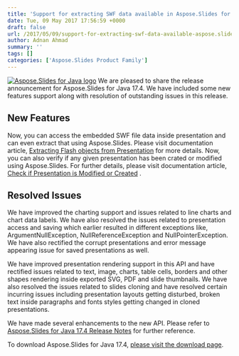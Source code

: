```yaml
---
title: 'Support for extracting SWF data available in Aspose.Slides for Java 17.4'
date: Tue, 09 May 2017 17:56:59 +0000
draft: false
url: /2017/05/09/support-for-extracting-swf-data-available-aspose.slides-java-17.4/
author: Adnan Ahmad
summary: ''
tags: []
categories: ['Aspose.Slides Product Family']
---
```


[![][1]](https://blog.aspose.com/wp-content/uploads/sites/2/2013/08/aspose-Slides-for-Java_100.png) We are pleased to share the release announcement for Aspose.Slides for Java 17.4. We have included some new features support along with resolution of outstanding issues in this release.

## New Features

Now, you can access the embedded SWF file data inside presentation and can even extract that using Aspose.Slides. Please visit documentation article, [Extracting Flash objects from Presentation][2] for more details. Now, you can also verify if any given presentation has been crated or modified using Aspose.Slides. For further details, please visit documentation article, [Check if Presentation is Modified or Created][3] .

## Resolved Issues

We have improved the charting support and issues related to line charts and chart data labels. We have also resolved the issues related to presentation access and saving which earlier resulted in different exceptions like, ArgumentNullException, NullReferenceException and NullPointerException. We have also rectified the corrupt presentations and error message appearing issue for saved presentations as well.

We have improved presentation rendering support in this API and have rectified issues related to text, image, charts, table cells, borders and other shapes rendering inside exported SVG, PDF and slide thumbnails. We have also resolved the issues related to slides cloning and have resolved certain incurring issues including presentation layouts getting disturbed, broken text inside paragraphs and fonts styles getting changed in cloned presentations.

We have made several enhancements to the new API. Please refer to [Aspose.Slides for Java 17.4 Release Notes][4] for further reference.

To download Aspose.Slides for Java 17.4, [please visit the download page][5].




[1]: https://blog.aspose.com/wp-content/uploads/sites/2/2013/08/aspose-Slides-for-Java_100.png "Aspose.Slides for Java logo"
[2]: https://docs.aspose.com/
[3]: https://docs.aspose.com/display/slidesjava/Managing+Presentation+Properties#ManagingPresentationProperties-CheckifPresentationisModifiedorCreated
[4]: https://docs.aspose.com/display/slidesjava/Aspose.Slides+for+Java+17.4+Release+Notes
[5]: https://downloads.aspose.com/slides/java




